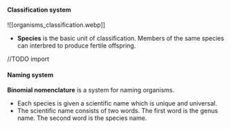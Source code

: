 #### Classification system
![[organisms_classification.webp]]

- **Species** is the basic unit of classification. Members of the same species can interbred to produce fertile offspring.

//TODO import

#### Naming system
**Binomial nomenclature** is a system for naming organisms.
- Each species is given a scientific name which is unique and universal.
- The scientific name consists of two words. The first word is the genus name. The second word is the species name.

